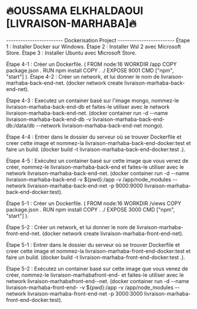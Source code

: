# 🔥OUSSAMA ELKHALDAOUI [LIVRAISON-MARHABA]🔥
------------------------ Dockerisation Project ------------------------
Étape 1 : Installer Docker sur Windows.
Étape 2 : Installer Wsl 2 avec Microsoft Store.
Étape 3 : Installer Ubuntu avec Microsoft Store.

<!-- Les étapes pour back-end -->
Étape 4-1 : Créer un Dockerfile.
    (
        FROM node:16
        WORKDIR /app
        COPY package.json .
        RUN npm install
        COPY . ./
        EXPOSE 9001
        CMD ["npm", "start"]
    ).
Étape 4-2 : Créer un network, et lui donner le nom de livraison-marhaba-back-end-net.
(docker network create livraison-marhaba-back-end-net).

Étape 4-3 : Executez un container basé sur l'image mongo, nommez-le livraison-marhaba-back-end-db et faites-le utiliser avec le network livraison-marhaba-back-end-net.
(docker container run -d --name livraison-marhaba-back-end-db -v livraison-marhaba-back-end-db:/data/db --network livraison-marhaba-back-end-net mongo).

Étape 4-4 : Entrer dans le dossier du serveur où se trouver Dockerfile et creer cette image et nommez-la livraison-marhaba-back-end-docker:test et faire un build.
(docker build -t livraison-marhaba-back-end-docker:test .).

Étape 4-5 : Exécutez un container basé sur cette image que vous venez de créer, nommez-le livraison-marhaba-back-end et faites-le utiliser avec le network livraison-marhaba-back-end-net.
(docker container run -d --name livraison-marhaba-back-end -v ${pwd}:/app -v /app/node_modules --network livraison-marhaba-back-end-net -p 9000:9000 livraison-marhaba-back-end-docker:test).

<!-- Les étapes pour front-end -->
Étape 5-1 : Créer un Dockerfile.
    (
        FROM node:16
        WORKDIR /views
        COPY package.json .
        RUN npm install
        COPY . ./
        EXPOSE 3000
        CMD ["npm", "start"]
    ).

Étape 5-2 : Créer un network, et lui donner le nom de livraison-marhaba-front-end-net.
(docker network create livraison-marhaba-front-end-net).

Étape 5-1 : Entrer dans le dossier du serveur où se trouver Dockerfile et creer cette image et nommez-la livraison-marhaba-front-end-docker:test et faire un build.
(docker build -t livraison-marhaba-front-end-docker:test .).

Étape 5-2 : Exécutez un container basé sur cette image que vous venez de créer, nommez-le livraison-marhabafront-end- et faites-le utiliser avec le network livraison-marhabafront-end--net.
(docker container run -d --name livraison-marhaba-front-end- -v ${pwd}:/app -v /app/node_modules --network livraison-marhaba-front-end-net -p 3000:3000 livraison-marhaba-front-end-docker:test).
